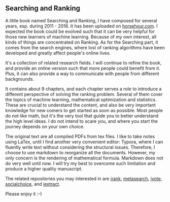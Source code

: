 ## Searching and Ranking

A little book named Searching and Ranking, I have composed for several years, esp. during 2011 - 2016. It has been uploaded on [horsehour.com](http://www.horsehour.com/blog/book/). I expected the book could be evolved such that it can be very helpful for those new learners of machine learning. Because of my own interest, all kinds of things are concentrated on Ranking. As for the Searching part, it comes from the search engines, where lost of ranking algorithms have been developed and greatly affect people's online lives. 

It's a collection of related research fields. I will continue to refine the book, and provide an online version such that more people could benefit from it. Plus, it can also provide a way to communicate with people from different backgrounds.  

It contains about 9 chapters, and each chapter serves a role to introduce a different perspective of solving the ranking problem. Several of them cover the topics of machine learning, mathematical optimization and statistics. These are crucial to understand the content, and also be very important knowledge for new comers to get started as soon as possible. Most people do not like math, but it's the very tool that guide you to better understand the high level ideas. I do not intend to scare you, and where you start the journey depends on your own choice. 

The original text are all compiled PDFs from tex files. I like to take notes using LaTex, until I find another very convenient editor: Typora, where I can fluently write text without considering the structural issues. Therefore, I choose to use markdown to reorganize all the documents. However, my only concern is the rendering of mathematical formula. Markdown does not do very well until now. I will try my best to overcome such limitation and produce a higher quality manuscript.

The related repositories you may interested in are [irank](https://github.com/horsehour/irank), [metasearch](https://github.com/horsehour/metasearch), [ivote](https://github.com/horsehour/ivote), [socialchoice](https://github.com/horsehour/socialchoice), and [iextract](https://github.com/horsehour/iextract).

Please enjoy it :-)